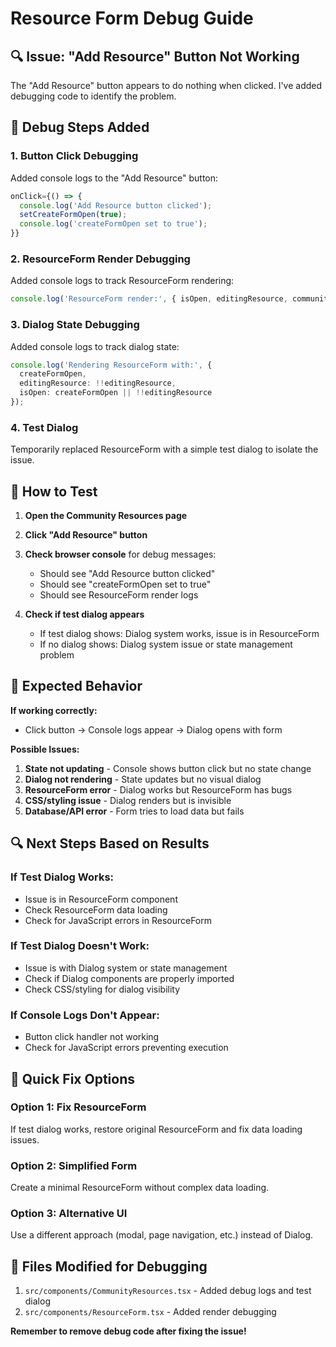 # Resource Form Debug Guide

## 🔍 Issue: "Add Resource" Button Not Working

The "Add Resource" button appears to do nothing when clicked. I've added debugging code to identify the problem.

## 🧪 Debug Steps Added

### 1. Button Click Debugging
Added console logs to the "Add Resource" button:
```typescript
onClick={() => {
  console.log('Add Resource button clicked');
  setCreateFormOpen(true);
  console.log('createFormOpen set to true');
}}
```

### 2. ResourceForm Render Debugging  
Added console logs to track ResourceForm rendering:
```typescript
console.log('ResourceForm render:', { isOpen, editingResource, communityId });
```

### 3. Dialog State Debugging
Added console logs to track dialog state:
```typescript
console.log('Rendering ResourceForm with:', { 
  createFormOpen, 
  editingResource: !!editingResource, 
  isOpen: createFormOpen || !!editingResource 
});
```

### 4. Test Dialog
Temporarily replaced ResourceForm with a simple test dialog to isolate the issue.

## 🔧 How to Test

1. **Open the Community Resources page**
2. **Click "Add Resource" button**  
3. **Check browser console** for debug messages:
   - Should see "Add Resource button clicked"
   - Should see "createFormOpen set to true"
   - Should see ResourceForm render logs

4. **Check if test dialog appears**
   - If test dialog shows: Dialog system works, issue is in ResourceForm
   - If no dialog shows: Dialog system issue or state management problem

## 🎯 Expected Behavior

**If working correctly:**
- Click button → Console logs appear → Dialog opens with form

**Possible Issues:**
1. **State not updating** - Console shows button click but no state change
2. **Dialog not rendering** - State updates but no visual dialog  
3. **ResourceForm error** - Dialog works but ResourceForm has bugs
4. **CSS/styling issue** - Dialog renders but is invisible
5. **Database/API error** - Form tries to load data but fails

## 🔍 Next Steps Based on Results

### If Test Dialog Works:
- Issue is in ResourceForm component
- Check ResourceForm data loading
- Check for JavaScript errors in ResourceForm

### If Test Dialog Doesn't Work:
- Issue is with Dialog system or state management
- Check if Dialog components are properly imported
- Check CSS/styling for dialog visibility

### If Console Logs Don't Appear:
- Button click handler not working
- Check for JavaScript errors preventing execution

## 🚀 Quick Fix Options

### Option 1: Fix ResourceForm
If test dialog works, restore original ResourceForm and fix data loading issues.

### Option 2: Simplified Form
Create a minimal ResourceForm without complex data loading.

### Option 3: Alternative UI
Use a different approach (modal, page navigation, etc.) instead of Dialog.

## 📝 Files Modified for Debugging

1. `src/components/CommunityResources.tsx` - Added debug logs and test dialog
2. `src/components/ResourceForm.tsx` - Added render debugging

**Remember to remove debug code after fixing the issue!**